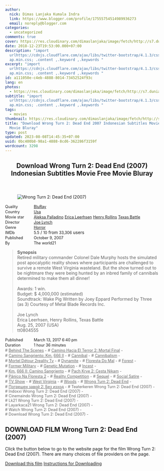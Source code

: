 ```yaml
---
author:
  nick: Dimas Lanjaka Kumala Indra
  link: https://www.blogger.com/profile/17555754514989936273
  email: noreply@blogger.com
categories:
  - uncategorized
comments: true
cover: https://res.cloudinary.com/dimaslanjaka/image/fetch/http://s7.dunia21.net/wp-content/uploads/2015/12/film-wrong-turn-2-dead-end-2007.jpg
date: 2018-12-23T19:53:00.000+07:00
description: "import
  urlhttps://cdnjs.cloudflare.com/ajax/libs/twitter-bootstrap/4.1.3/css/bootstr\
  ap.min.css; .content ,.keyword ,.keywords "
excerpt: "import
  urlhttps://cdnjs.cloudflare.com/ajax/libs/twitter-bootstrap/4.1.3/css/bootstr\
  ap.min.css; .content ,.keyword ,.keywords "
id: a111050e-c4eb-4888-8014-73452524f93c
lang: en
photos:
  - https://res.cloudinary.com/dimaslanjaka/image/fetch/http://s7.dunia21.net/wp-content/uploads/2015/12/film-wrong-turn-2-dead-end-2007.jpg
subtitle: "import
  urlhttps://cdnjs.cloudflare.com/ajax/libs/twitter-bootstrap/4.1.3/css/bootstr\
  ap.min.css; .content ,.keyword ,.keywords "
tags:
  - movies
thumbnail: https://res.cloudinary.com/dimaslanjaka/image/fetch/http://s7.dunia21.net/wp-content/uploads/2015/12/film-wrong-turn-2-dead-end-2007.jpg
title: "Download Wrong Turn 2: Dead End 2007 Indonesian Subtitles Movie Free
  Movie Bluray"
type: post
updated: 2023-08-08T14:45:35+07:00
uuid: 0bc400b8-98a1-4888-8cd6-362286f3159f
wordcount: 3298
---
```


<div>  <style>  @import url("https://cdnjs.cloudflare.com/ajax/libs/twitter-bootstrap/4.1.3/css/bootstrap.min.css");  .content *,.keyword *,.keywords * { max-width:100%}  .keywords h3 { margin-right: 15px; color: #666 }   .keywords h3::before { content: "#"; }  .keywords h3::after { content: "-"; }  .content h3 { display: inline-block; }  .keywords h3 { display: block }  .content-wrapper {          position: relative      }      .content-wrapper::before {          background: -moz-linear-gradient(top, rgba(255, 255, 255, 0) 0, rgba(255, 255, 255, 1) 100%);          background: -webkit-linear-gradient(top, rgba(255, 255, 255, 0) 0, rgba(255, 255, 255, 1) 100%);          background: linear-gradient(to bottom, rgba(255, 255, 255, 0) 0, rgba(255, 255, 255, 1) 100%);          filter: progid: DXImageTransform.Microsoft.gradient(startColorstr='#00ffffff', endColorstr='#ffffff', GradientType=0);          bottom: 0;          left: 0;          position: absolute;          width: 100%;          color: #fff;          height: 50px;          /*content: '';*/          /*z-index: 3*/      }      .keywords h3 a {          color: #666      }      .content {          position: relative      }      .content h2,      .content h3 {          font-style: normal;          display: inline-block;          font-weight: 400;          margin: 0;          padding: 0;          font-size: 90%      }      .content-media,      .show-more {          font-size: 80%      }      .content h2 {          width: 90px      }      .content-poster {          margin-bottom: 10px      }  </style>  <article class="post"><header class="post-header"><h1 for="title"> <span class="notranslate"> Download Wrong Turn 2: Dead End (2007) Indonesian Subtitles Movie Free Movie Bluray</span> </h1></header><div class="content-wrapper" id="movie-detail"><div class="row toggle-more">  <div class="col-xs-2 content-poster"><figure><img src="https://res.cloudinary.com/dimaslanjaka/image/fetch/http://s7.dunia21.net/wp-content/uploads/2015/12/film-wrong-turn-2-dead-end-2007.jpg" alt="Wrong Turn 2: Dead End (2007)" title="Watch Wrong Turn 2: Dead End (2007) Indonesian Subtitles Streaming Movie Free Download Online" class="img-thumbnail"></figure></div>  <div class="col-xs-10 content">  <div>  <h2> <span class="notranslate"> Quality</span> </h2>  <h3> <span class="notranslate"> <a href="http://webmanajemen.com/search/?q=quality%20bluray" title="List of the latest and most complete films on BluRay quality">BluRay</a></span> </h3>  </div>  <div>  <h2> <span class="notranslate"> Country</span> </h2>  <h3> <span class="notranslate"> <a href="http://webmanajemen.com/search/?q=country%20usa" title="List of the latest and most complete films made in the USA">Usa</a></span> </h3>  </div>  <div>  <h2> <span class="notranslate"> Movie star</span> </h2>  <h3> <span class="notranslate"> <a href="http://webmanajemen.com/search/?q=artist%20aleksa%20palladino">Aleksa Palladino</a></span> </h3>  <h3> <span class="notranslate"> <a href="http://webmanajemen.com/search/?q=artist%20erica%20leerhsen">Erica Leerhsen</a></span> </h3>  <h3> <span class="notranslate"> <a href="http://webmanajemen.com/search/?q=artist%20henry%20rollins">Henry Rollins</a></span> </h3>  <h3> <span class="notranslate"> <a href="http://webmanajemen.com/search/?q=artist%20texas%20battle">Texas Battle</a></span> </h3>  </div>  <div>  <h2> <span class="notranslate"> Director</span> </h2>  <h3> <span class="notranslate"> <a href="http://webmanajemen.com/search/?q=director%20joe%20lynch">Joe Lynch</a></span> </h3>  </div>  <div>  <h2> <span class="notranslate"> Genre</span> </h2>  <h3> <span class="notranslate"> <a href="http://webmanajemen.com/search/?q=genre%20horror" title="List of the latest and most complete films Genres">Horror</a></span> </h3>  </div>  <div>  <h2> <span class="notranslate"> IMDb</span> </h2>  <h3> <span class="notranslate"> 5.5</span> </h3> <span class="notranslate"> /</span> <h3> <span class="notranslate"> 10</span> </h3> <span class="notranslate"> from</span> <h3> <span class="notranslate"> 33,306</span> </h3> <span class="notranslate"> users</span> </div>  <div>  <h2> <span class="notranslate"> Published</span> </h2>  <h3> <span class="notranslate"> October 9, 2007</span> </h3>  </div>  <div>  <h2> <span class="notranslate"> By</span> </h2>  <h3> <span class="notranslate"> The world21</span> </h3>  </div>  <blockquote> <span class="notranslate"> <strong>Synopsis</strong></span> <br><span class="notranslate"> Retired military commander Colonel Dale Murphy hosts the simulated post apocalyptic reality shows where participants are challenged to survive a remote West Virginia wasteland.</span> <span class="notranslate"> But the show turned out to be nightmare they were being hunted by an inbred family of cannibals determined to make them all dinner!</span> <br><br><span class="notranslate"> Awards: 1 win.</span> <br><span class="notranslate"> Budget: $ 4,000,000 (estimated)</span> <br><span class="notranslate"> Soundtrack: Wake Pig Written by Joey Eppard Performed by Three (as 3) Courtesy of Metal Blade Records Inc.</span> <br><span><br></span> <span class="notranslate"> <span>Joe Lynch</span></span> <span><br></span> <span class="notranslate"> <span>Erica Leerhsen, Henry Rollins, Texas Battle</span></span> <span><br></span> <span class="notranslate"> <span>Aug. 25, 2007 (USA)</span></span> <span><br></span> <span class="notranslate"> <span>tt0804555</span></span> <span><br></span> </blockquote>  <div>  <h2> <span class="notranslate"> Published</span> </h2>  <h3> <span class="notranslate"> March 13, 2017 6:40 pm</span> </h3>  </div>  <div>  <h2> <span class="notranslate"> Duration</span> </h2>  <h3> <span class="notranslate"> 1 hour 36 minutes</span> </h3>  </div>  <div class="keywords">  <h3> <span class="notranslate"> <a href="http://webmanajemen.com/search/?q=tag%20behind%20the%20scenes">Behind The Scenes</a></span> </h3>  <h3> <span class="notranslate"> <a href="http://webmanajemen.com/search/?q=tag%20camino%20hacia%20el%20terror%202%20final%20mortal">Camino Hacia El Terror 2: Mortal Final</a></span> </h3>  <h3> <span class="notranslate"> <a href="http://webmanajemen.com/search/?q=tag%20camino%20sangriento%20km%20666%20ii">Camino Sangriento: Km.</a></span> <span class="notranslate"> <a href="http://webmanajemen.com/search/?q=tag%20camino%20sangriento%20km%20666%20ii">666 II</a></span> </h3>  <h3> <span class="notranslate"> <a href="http://webmanajemen.com/search/?q=tag%20cannibal">Cannibal</a></span> </h3>  <h3> <span class="notranslate"> <a href="http://webmanajemen.com/search/?q=tag%20cannibalism">Cannibalism</a></span> </h3>  <h3> <span class="notranslate"> <a href="http://webmanajemen.com/search/?q=tag%20detour%20mortel%202reality%20tv">Mortel Détour 2reality Tv</a></span> </h3>  <h3> <span class="notranslate"> <a href="http://webmanajemen.com/search/?q=tag%20dynamite">Dynamite</a></span> </h3>  <h3> <span class="notranslate"> <a href="http://webmanajemen.com/search/?q=tag%20floresta%20do%20mal">Floresta Do Mal</a></span> </h3>  <h3> <span class="notranslate"> <a href="http://webmanajemen.com/search/?q=tag%20forest">Forest</a></span> </h3>  <h3> <span class="notranslate"> <a href="http://webmanajemen.com/search/?q=tag%20former%20military">Former Military</a></span> </h3>  <h3> <span class="notranslate"> <a href="http://webmanajemen.com/search/?q=tag%20genetic%20mutation">Genetic Mutation</a></span> </h3>  <h3> <span class="notranslate"> <a href="http://webmanajemen.com/search/?q=tag%20incest">Incest</a></span> </h3>  <h3> <span class="notranslate"> <a href="http://webmanajemen.com/search/?q=tag%20km%20666%20ii%20camino%20sangriento">Km.</a></span> <span class="notranslate"> <a href="http://webmanajemen.com/search/?q=tag%20km%20666%20ii%20camino%20sangriento">666 II: Camino Sangriento</a></span> </h3>  <h3> <span class="notranslate"> <a href="http://webmanajemen.com/search/?q=tag%20pach%20krve%202%20cesta%20nikam">Pach Krve 2: Cesta Nikam</a></span> </h3>  <h3> <span class="notranslate"> <a href="http://webmanajemen.com/search/?q=tag%20panico%20na%20floresta%202">Pânico Na Floresta 2</a></span> </h3>  <h3> <span class="notranslate"> <a href="http://webmanajemen.com/search/?q=tag%20reality%20competition">Reality Competition</a></span> </h3>  <h3> <span class="notranslate"> <a href="http://webmanajemen.com/search/?q=tag%20sequel">Sequel</a></span> </h3>  <h3> <span class="notranslate"> <a href="http://webmanajemen.com/search/?q=tag%20social%20satire">Social Satire</a></span> </h3>  <h3> <span class="notranslate"> <a href="http://webmanajemen.com/search/?q=tag%20tv%20show">TV Show</a></span> </h3>  <h3> <span class="notranslate"> <a href="http://webmanajemen.com/search/?q=tag%20west%20virginia">West Virginia</a></span> </h3>  <h3> <span class="notranslate"> <a href="http://webmanajemen.com/search/?q=tag%20woods">Woods</a></span> </h3>  <h3> <span class="notranslate"> <a href="http://webmanajemen.com/search/?q=tag%20wrong%20turn%202%20dead%20end">Wrong Turn 2: Dead End</a></span> </h3>  <h3> <span class="notranslate"> <a href="http://webmanajemen.com/search/?q=tag%20%D0%BF%D0%BE%D0%B3%D1%80%D0%B5%D1%88%D0%B5%D0%BD%20%D0%B7%D0%B0%D0%B2%D0%BE%D0%B9%202%20%D0%B1%D0%B5%D0%B7%20%D0%B8%D0%B7%D1%85%D0%BE%D0%B4">Погрешен завой 2: Без изход</a></span> </h3>  <h3> <span class="notranslate"> Teaterkeren Wrong Turn 2: Dead End (2007)</span> </h3>  <h3> <span class="notranslate"> Indoxxi Wrong Turn 2: Dead End (2007)</span> </h3>  <h3> <span class="notranslate"> Cinemaindo Wrong Turn 2: Dead End (2007)</span> </h3>  <h3> <span class="notranslate"> Lk21 Wrong Turn 2: Dead End (2007)</span> </h3>  <h3> <span class="notranslate"> Layarkaca21 Wrong Turn 2: Dead End (2007)</span> </h3>  <h3> <span class="notranslate"> Watch Wrong Turn 2: Dead End (2007)</span> </h3>  <h3> <span class="notranslate"> Download Wrong Turn 2: Dead End (2007)</span> </h3>  </div>  </div>  </div></div></article><div class="download-movie" id="download-movie">  <h2> <span class="notranslate"> DOWNLOAD FILM Wrong Turn 2: Dead End (2007)</span> </h2>  <p> <span class="notranslate"> Click the button below to go to the website page for the film Wrong Turn 2: Dead End (2007).</span> <span class="notranslate"> There are many choices of file providers on the page.</span> </p> <a href="http://dl.layarkaca21.vip/get/wrong-turn-2-dead-end-2007" target="_blank" class="btn btn-success" rel="noopener noreferer nofollow"><i class="fa-download"></i></a> <span class="notranslate"> <a href="http://dl.layarkaca21.vip/get/wrong-turn-2-dead-end-2007" target="_blank" class="btn btn-success" rel="noopener noreferer nofollow">Download this film</a></span> <a href="http://webmanajemen.com/search/?q=petunjuk%20cara%20download%20film" target="_blank" class="btn btn-default"><i class="fa-info-circled"></i></a> <span class="notranslate"> <a href="http://webmanajemen.com/search/?q=petunjuk%20cara%20download%20film" target="_blank" class="btn btn-default">Instructions for Downloading</a></span> </div>  </div>  <script src="https://codepen.io/dimaslanjaka/pen/aQRrbR.js"></script>